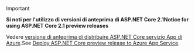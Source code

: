 > [!IMPORTANT]
> <span data-ttu-id="bf852-101">**Si noti per l'utilizzo di versioni di anteprima di ASP.NET Core 2.1**</span><span class="sxs-lookup"><span data-stu-id="bf852-101">**Notice for using ASP.NET Core 2.1 preview releases**</span></span>
>
> <span data-ttu-id="bf852-102">Vedere [versione di anteprima di distribuire ASP.NET Core servizio App di Azure](xref:host-and-deploy/azure-apps/index#deploy-aspnet-core-preview-release-to-azure-app-service).</span><span class="sxs-lookup"><span data-stu-id="bf852-102">See [Deploy ASP.NET Core preview release to Azure App Service](xref:host-and-deploy/azure-apps/index#deploy-aspnet-core-preview-release-to-azure-app-service).</span></span>
